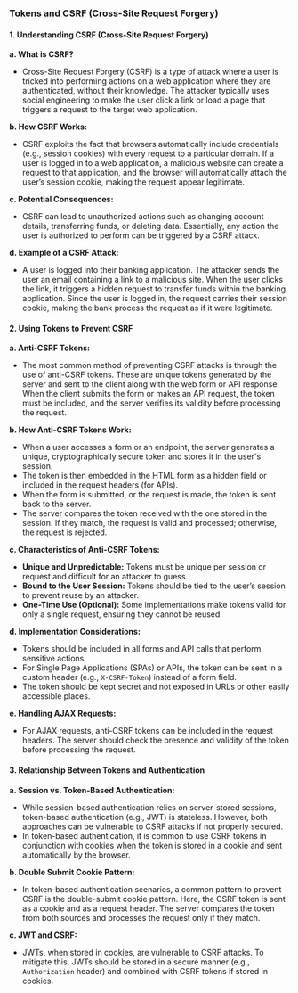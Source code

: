 ### Tokens and CSRF (Cross-Site Request Forgery)

#### **1. Understanding CSRF (Cross-Site Request Forgery)**

**a. What is CSRF?**

- Cross-Site Request Forgery (CSRF) is a type of attack where a user is tricked into performing actions on a web application where they are authenticated, without their knowledge. The attacker typically uses social engineering to make the user click a link or load a page that triggers a request to the target web application.

**b. How CSRF Works:**

- CSRF exploits the fact that browsers automatically include credentials (e.g., session cookies) with every request to a particular domain. If a user is logged in to a web application, a malicious website can create a request to that application, and the browser will automatically attach the user’s session cookie, making the request appear legitimate.

**c. Potential Consequences:**

- CSRF can lead to unauthorized actions such as changing account details, transferring funds, or deleting data. Essentially, any action the user is authorized to perform can be triggered by a CSRF attack.

**d. Example of a CSRF Attack:**

- A user is logged into their banking application. The attacker sends the user an email containing a link to a malicious site. When the user clicks the link, it triggers a hidden request to transfer funds within the banking application. Since the user is logged in, the request carries their session cookie, making the bank process the request as if it were legitimate.

#### **2. Using Tokens to Prevent CSRF**

**a. Anti-CSRF Tokens:**

- The most common method of preventing CSRF attacks is through the use of anti-CSRF tokens. These are unique tokens generated by the server and sent to the client along with the web form or API response. When the client submits the form or makes an API request, the token must be included, and the server verifies its validity before processing the request.

**b. How Anti-CSRF Tokens Work:**

- When a user accesses a form or an endpoint, the server generates a unique, cryptographically secure token and stores it in the user's session.
- The token is then embedded in the HTML form as a hidden field or included in the request headers (for APIs).
- When the form is submitted, or the request is made, the token is sent back to the server.
- The server compares the token received with the one stored in the session. If they match, the request is valid and processed; otherwise, the request is rejected.

**c. Characteristics of Anti-CSRF Tokens:**

- **Unique and Unpredictable:** Tokens must be unique per session or request and difficult for an attacker to guess.
- **Bound to the User Session:** Tokens should be tied to the user’s session to prevent reuse by an attacker.
- **One-Time Use (Optional):** Some implementations make tokens valid for only a single request, ensuring they cannot be reused.

**d. Implementation Considerations:**

- Tokens should be included in all forms and API calls that perform sensitive actions.
- For Single Page Applications (SPAs) or APIs, the token can be sent in a custom header (e.g., `X-CSRF-Token`) instead of a form field.
- The token should be kept secret and not exposed in URLs or other easily accessible places.

**e. Handling AJAX Requests:**

- For AJAX requests, anti-CSRF tokens can be included in the request headers. The server should check the presence and validity of the token before processing the request.

#### **3. Relationship Between Tokens and Authentication**

**a. Session vs. Token-Based Authentication:**

- While session-based authentication relies on server-stored sessions, token-based authentication (e.g., JWT) is stateless. However, both approaches can be vulnerable to CSRF attacks if not properly secured.
- In token-based authentication, it is common to use CSRF tokens in conjunction with cookies when the token is stored in a cookie and sent automatically by the browser.

**b. Double Submit Cookie Pattern:**

- In token-based authentication scenarios, a common pattern to prevent CSRF is the double-submit cookie pattern. Here, the CSRF token is sent as a cookie and as a request header. The server compares the token from both sources and processes the request only if they match.

**c. JWT and CSRF:**

- JWTs, when stored in cookies, are vulnerable to CSRF attacks. To mitigate this, JWTs should be stored in a secure manner (e.g., `Authorization` header) and combined with CSRF tokens if stored in cookies.
